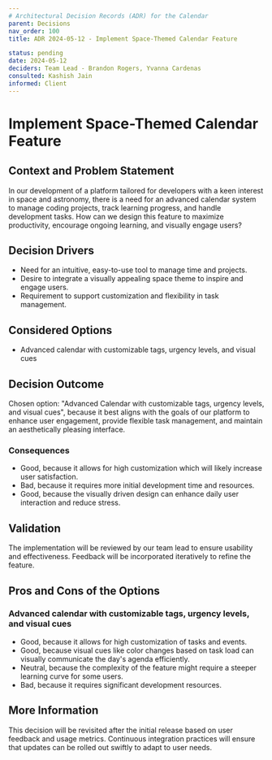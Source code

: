 ```yaml
---
# Architectural Decision Records (ADR) for the Calendar
parent: Decisions
nav_order: 100
title: ADR 2024-05-12 - Implement Space-Themed Calendar Feature

status: pending
date: 2024-05-12
deciders: Team Lead - Brandon Rogers, Yvanna Cardenas
consulted: Kashish Jain
informed: Client
---
```

<!-- markdownlint-disable-next-line MD025 -->
# Implement Space-Themed Calendar Feature

## Context and Problem Statement

In our development of a platform tailored for developers with a keen interest in space and astronomy, there is a need for an advanced calendar system to manage coding projects, track learning progress, and handle development tasks. How can we design this feature to maximize productivity, encourage ongoing learning, and visually engage users?

## Decision Drivers

* Need for an intuitive, easy-to-use tool to manage time and projects.
* Desire to integrate a visually appealing space theme to inspire and engage users.
* Requirement to support customization and flexibility in task management.

## Considered Options

* Advanced calendar with customizable tags, urgency levels, and visual cues

## Decision Outcome

Chosen option: "Advanced Calendar with customizable tags, urgency levels, and visual cues", because it best aligns with the goals of our platform to enhance user engagement, provide flexible task management, and maintain an aesthetically pleasing interface.

### Consequences

* Good, because it allows for high customization which will likely increase user satisfaction.
* Bad, because it requires more initial development time and resources.
* Good, because the visually driven design can enhance daily user interaction and reduce stress.

## Validation

The implementation will be reviewed by our team lead to ensure usability and effectiveness. Feedback will be incorporated iteratively to refine the feature.

## Pros and Cons of the Options

### Advanced calendar with customizable tags, urgency levels, and visual cues

* Good, because it allows for high customization of tasks and events.
* Good, because visual cues like color changes based on task load can visually communicate the day's agenda efficiently.
* Neutral, because the complexity of the feature might require a steeper learning curve for some users.
* Bad, because it requires significant development resources.

## More Information

This decision will be revisited after the initial release based on user feedback and usage metrics. Continuous integration practices will ensure that updates can be rolled out swiftly to adapt to user needs.

